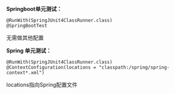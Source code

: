 **Springboot单元测试：**

```
@RunWith(SpringJUnit4ClassRunner.class)
@SpringBootTest
```

无需做其他配置



**Spring 单元测试：**

```
@RunWith(SpringJUnit4ClassRunner.class)
@ContextConfiguration(locations = "classpath:/spring/spring-context*.xml")
```

locations指向Spring配置文件
